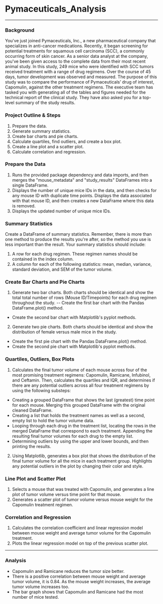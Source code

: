 # Pymaceuticals_Analysis
---

### Background
You've just joined Pymaceuticals, Inc., a new pharmaceutical company that specializes in anti-cancer medications. Recently, it began screening for potential treatments for squamous cell carcinoma (SCC), a commonly occurring form of skin cancer. As a senior data analyst at the company, you've been given access to the complete data from their most recent animal study. In this study, 249 mice who were identified with SCC tumors received treatment with a range of drug regimens. Over the course of 45 days, tumor development was observed and measured. The purpose of this study was to compare the performance of Pymaceuticals’ drug of interest, Capomulin, against the other treatment regimens. The executive team has tasked you with generating all of the tables and figures needed for the technical report of the clinical study. They have also asked you for a top-level summary of the study results.

### Project Outline & Steps
1. Prepare the data.
2. Generate summary statistics.
3. Create bar charts and pie charts.
4. Calculate quartiles, find outliers, and create a box plot.
5. Create a line plot and a scatter plot.
6. Calculate correlation and regression.

### Prepare the Data
1. Runs the provided package dependency and data imports, and then merges the "mouse_metadata" and "study_results" DataFrames into a single DataFrame.
2. Displays the number of unique mice IDs in the data, and then checks for any mouse ID with duplicate time points.
Displays the data associated with that mouse ID, and then creates a new DataFrame where this data is removed.
3. Displays the updated number of unique mice IDs.

### Summary Statistics
Create a DataFrame of summary statistics. Remember, there is more than one method to produce the results you're after, so the method you use is less important than the result. Your summary statistics should include:
1. A row for each drug regimen. These regimen names should be contained in the index column.
2. A column for each of the following statistics: mean, median, variance, standard deviation, and SEM of the tumor volume.

### Create Bar Charts and Pie Charts
1. Generate two bar charts. Both charts should be identical and show the total total number of rows (Mouse ID/Timepoints) for each drug regimen throughout the study.
  -- Create the first bar chart with the Pandas DataFrame.plot() method.
  - Create the second bar chart with Matplotlib's pyplot methods.
2. Generate two pie charts. Both charts should be identical and show the distribution of female versus male mice in the study.
  - Create the first pie chart with the Pandas DataFrame.plot() method.
  - Create the second pie chart with Matplotlib's pyplot methods.

### Quartiles, Outliers, Box Plots
1. Calculates the final tumor volume of each mouse across four of the most promising treatment regimens: Capomulin, Ramicane, Infubinol, and Ceftamin.
Then, calculates the quartiles and IQR, and determines if there are any potential outliers across all four treatment regimens by using the following substeps:
  - Creating a grouped DataFrame that shows the last (greatest) time point for each mouse. Merging this grouped DataFrame with the original cleaned DataFrame.
  - Creating a list that holds the treatment names as well as a second, empty list to hold the tumor volume data.
  - Looping through each drug in the treatment list, locating the rows in the merged DataFrame that correspond to each treatment. Appending the resulting final tumor volumes for each drug to the empty list.
  - Determining outliers by using the upper and lower bounds, and then printing the results.
2. Using Matplotlib, generates a box plot that shows the distribution of the final tumor volume for all the mice in each treatment group. Highlights any potential outliers in the plot by changing their color and style.

### Line Plot and Scatter Plot
1. Selects a mouse that was treated with Capomulin, and generates a line plot of tumor volume versus time point for that mouse.
2. Generates a scatter plot of tumor volume versus mouse weight for the Capomulin treatment regimen.

### Correlation and Regression
1. Calculates the correlation coefficient and linear regression model between mouse weight and average tumor volume for the Capomulin treatment.
2. Plots the linear regression model on top of the previous scatter plot.
---
### Analysis

- Capomulin and Ramicane reduces the tumor size better.
- There is a positive correlation between mouse weight and average tumor volume, it is 0.84. As the mouse weight increases, the average tumor volume increases too.
- The bar graph shows that Capomulin and Ramicane had the most number of mice tested.



